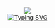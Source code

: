 
<div align="center">
<a href="#"><img src="https://capsule-render.vercel.app/api?type=venom&height=150&color=36BCF7FF&text=禅&fontAlign=50&fontColor=ffffff&fontSize=55&stroke=36BCF7FF"></a>
</div>

<div align="center">
   <a href="https://git.io/typing-svg">
<a href="https://git.io/typing-svg"><img src="https://readme-typing-svg.demolab.com?font=Tomorrow&weight=600&size=40&letterSpacing=&pause=2000&vCenter=true&width=1200&height=400&lines=Hello%2C+there!+I'm+Vinnie.+Welcome+to+my+GitHub!;Ol%C3%A1!+Eu+sou+o+Vinnie.+Bem-vindos+ao+meu+GitHub;Salut!+Je+suis+Vinnie.+Bienvenus+sur+ma+page+GitHub!;Ciao!+Mi+chiamo+Vinnie.+Benvenutti+nel+mio+GitHub!;%E3%81%93%E3%82%93%E3%81%AB%E3%81%A1%E3%81%AF%E3%80%82%E3%83%B4%E3%82%A3%E3%83%8B%E3%81%A7%E3%81%99%E3%80%82%E7%A7%81%E3%81%AEGitHub%E3%81%B8%E3%82%88%E3%81%86%E3%81%93%E3%81%9D%EF%BC%81;%C2%BFQu%C3%A9+pasa%3F+Soy+Vinnie.+%C2%A1Bienvenidos+a+mi+GitHub!" alt="Typing SVG" /></a>
</div>

